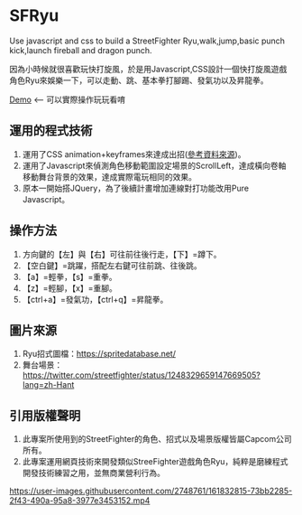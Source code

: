 # SFRyu 
Use javascript and css to build a StreetFighter Ryu,walk,jump,basic punch kick,launch fireball and dragon punch.

因為小時候就很喜歡玩快打旋風，於是用Javascript,CSS設計一個快打旋風遊戲角色Ryu來娛樂一下，可以走動、跳、基本拳打腳踢、發氣功以及昇龍拳。

[Demo](https://hahalin.github.io/SFRyu/) <-- 可以實際操作玩玩看唷

## 運用的程式技術
1. 運用了CSS animation+keyframes來達成出招([參考資料來源](https://developer.mozilla.org/en-US/docs/Web/CSS/@keyframes))。
2. 運用了Javascript來偵測角色移動範圍設定場景的ScrollLeft，達成橫向卷軸移動舞台背景的效果，達成實際電玩相同的效果。
3. 原本一開始搭JQuery，為了後續計畫增加連線對打功能改用Pure Javascript。
 
## 操作方法
1. 方向鍵的【左】與【右】可往前往後行走，【下】=蹲下。
2. 【空白鍵】=跳躍，搭配左右鍵可往前跳、往後跳。
3. 【a】=輕拳，【s】=重拳。
4. 【z】=輕腳，【x】=重腳。
5. 【ctrl+a】=發氣功，【ctrl+q】=昇龍拳。


## 圖片來源
 1. Ryu招式圖檔：<https://spritedatabase.net/>
 2. 舞台場景：<https://twitter.com/streetfighter/status/1248329659147669505?lang=zh-Hant>

## 引用版權聲明
1. 此專案所使用到的StreetFighter的角色、招式以及場景版權皆屬Capcom公司所有。
2. 此專案運用網頁技術來開發類似StreeFighter遊戲角色Ryu，純粹是磨練程式開發技術練習之用，並無商業營利行為。



https://user-images.githubusercontent.com/2748761/161832815-73bb2285-2f43-490a-95a8-3977e3453152.mp4

